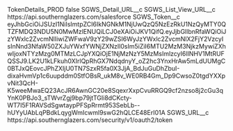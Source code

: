 <?xml version="1.0" encoding="UTF-8"?>
<CustomMetadata xmlns="http://soap.sforce.com/2006/04/metadata" xmlns:xsi="http://www.w3.org/2001/XMLSchema-instance" xmlns:xsd="http://www.w3.org/2001/XMLSchema">
    <label>TokenDetails_PROD</label>
    <protected>false</protected>
    <values>
        <field>SGWS_Detail_URL__c</field>
        <value xsi:nil="true"/>
    </values>
    <values>
        <field>SGWS_List_View_URL__c</field>
        <value xsi:type="xsd:string">https://api.southernglazers.com/salesforce</value>
    </values>
    <values>
        <field>SGWS_Token__c</field>
        <value xsi:type="xsd:string">eyJhbGciOiJSUzI1NiIsImtpZCI6IkNGNkM1NjUwQzQ5NzEzRkU1NzQyMTY0QTZFMDQ3NDU5N0MwMzlENUQiLCJ0eXAiOiJKV1QifQ.eyJjbGllbnRfaWQiOiJzYWxlc2ZvcmNlIiwiZWFwaV9zY29wZSI6WyJzYWxlc2ZvcmNlX2FjY2VzcyIsInNnd3NfaW50ZXJuYWxfYWNjZXNzIl0sIm5iZiI6MTU2MzM3NjkzMywiZXhwIjoxNTYzMzg0MTMzLCJpYXQiOjE1NjMzNzY5MzMsImlzcyI6IlNHV1MtRUFQSSJ9.LK2U1kLFkuh0XIrlQpRhGX7NdqdnyY_oZ2hc3YnxHrAw5mLdUUMgC0BTJxQEovcJPhZXIjU0TN7SzxR5fa0X3JjA_BdJuGuDhZbuI-dixaHvmVp1c6uupddm0StfOBsR_ukM8v_WE0RB4Gm_Dp9CwsoZ0tgdYXXpvNit3QcH-K5weeMwaEQ23AcJR6AwnGC20e8SqexrXxpCvuRRGQ9cf2nzso8j2cGu3qYnK0PBJo3_sTWvrZgj9bp79jtTGIi8dCKcty-WT7I5F1RAVSdSgwtaypPFSpRrmt953SebLb--hUYyUAbLqPBdkLqygWmIcwml9swG2hQLCE48ErI01A</value>
    </values>
    <values>
        <field>SGWS_URL__c</field>
        <value xsi:type="xsd:string">https://api.southernglazers.com/security/v1/oauth2/token</value>
    </values>
</CustomMetadata>
